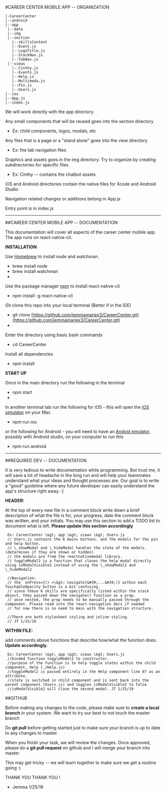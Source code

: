 #CAREER CENTER MOBILE APP -- ORGANIZATION

    |-CareerCenter
    |--android
    |--app
     |--data
     |--img
     |--section
       |--skillsContent
       |--Event.js
       |--LogoTitle.js
       |--StackNav.js
       |--TabNav.js
     |--views
       |--Cinthy.js
       |--Events.js
       |--Help.js
       |--Multimeda.js
       |--Pin.js
       |--Users.js
    |--ios
    |--App.js
    |--index.js

We will work directly with the app directory.

Any small components that will be reused goes into the section directory

- Ex: child components, logos, modals, etc

 Any files that is a page or a &quot;stand alone&quot; goes into the view directory

- Ex: the tab navigation files

Graphics and assets goes in the img directory. Try to organize by creating subdirectories for specific files

- Ex: Cinthy -- contains the chatbot assets

iOS and Android directories contain the native files for Xcode and Android Studio

Navigation related changes or additions belong in App.js

Entry point is in index.js

___
##CAREER CENTER MOBILE APP -- DOCUMENTATION

This documentation will cover all aspects of the career center mobile app. The app runs on react-native-cli.

**INSTALLATION**

Use [Homebrew]([http://brew.sh/](http://brew.sh/)) to install node and watchman.

- brew install node
- brew install watchman
-

Use the package manager [npm]([https://docs.npmjs.com/downloading-and-installing-packages-locally](https://docs.npmjs.com/downloading-and-installing-packages-locally)) to install react-native-cli

- npm install -g react-native-cli

Git clone this repo into your local terminal (Better if in the IDE)

- git clone [https://github.com/jemmamariex3/CareerCenter.git](https://github.com/jemmamariex3/CareerCenter.git)
-

Enter the directory using basic bash commands

- cd CareerCenter

Install all dependencies

- npm install

**START UP**

Once in the main directory run the following in the terminal

- npm start
-

In another terminal tab run the following for iOS - this will open the [iOS simulator]([https://facebook.github.io/react-native/docs/running-on-simulator-ios](https://facebook.github.io/react-native/docs/running-on-simulator-ios)) on your Mac

- npm run ios

or the following for Android - you will need to have an [Andoid emulator]([https://medium.com/@deepak.gulati/running-react-native-app-on-the-android-emulator-11bf309443eb](https://medium.com/@deepak.gulati/running-react-native-app-on-the-android-emulator-11bf309443eb)), possibly with Android studio, on your computer to run this

- npm run android

___
##REQUIRED DEV -- DOCUMENTATION

It is very tedious to write documentation while programming. But trust me, it will save a lot of headache in the long run and will help your teammates understand what your ideas and thought processes are. Our goal is to write a &quot;good&quot; guideline where any future developer can easily understand the app&#39;s structure right away. :)

**HEADER:**

At the top of every new file in a comment block write down a brief description of what the file is for, your progress, date the comment block was written, and your initials. You may use this section to add a TODO list to document what is left. **Please update this section accordingly**

     Ex: CareerCenter \&gt; app \&gt; views \&gt; Users.js
     // Users.js contains the 6 mains buttons. and the modals for the pin and help button.
     // \_showModal and \_hideModal handles the state of the modals. (determines if they are shown or hidden)
     // the modals are from the reactnativemodal library.
     // toggleModal2 is a function that closes the help modal directly using isModalVisible2 instead of using the \_showModal2 and \_hideModal2
    
     //Navigation:
     // the  onPress={() =\&gt; navigate(&#39;...&#39;)} within each TouchableOpacity button is a bit confusing.
     // since these 6 skills are specifically listed within the stack object, they passed down the navigate() function as a prop.
     // once nested, the prop needs to be manually passed through the component. Please read into the react-navigation docs if needed
     // for now there is no need to mess with the navigation structure.
    
     //There are both stylesheet styling and inline styling.
     // JT 1/15/19


**WITHIN FILE:**

add comments above functions that describe how/what the function does. **Update accordingly.**

     Ex: CareerCenter \&gt; app \&gt; views \&gt; Users.js
     //binded function toggleModel2 to constructor.
     //purpose of the function is to help toggle states within the child component, Help (./Help.js)
     //toggleModel2 is passed entirely in the Help component line 87 as an attribute.
     //state is switched in child component and is sent back into the parent component (Users.js) and toggles isModalVisible2 to false
     //isModalVisible2 will close the second modal. JT 1/25/19

##GITHUB

Before making any changes to the code, please make sure to **create a local branch** in your system. We want to try our best to not touch the master branch

Do **git pull** before getting started just to make sure your branch is up to date to any changes to master.

When you finish your task, we will review the changes. Once approved, please do a **git pull request** on github and I will merge your branch into master.

This may get tricky -- we will learn together to make sure we get a routine going :)

THANK YOU THANK YOU !

- Jemma 1/25/19
